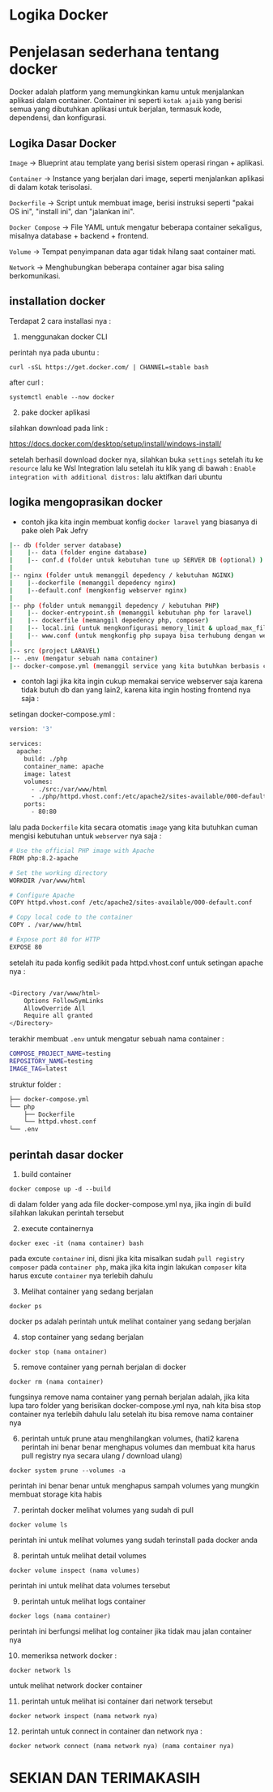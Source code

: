 # Logika Docker

# Penjelasan sederhana tentang docker
Docker adalah platform yang memungkinkan kamu untuk menjalankan aplikasi dalam container. Container ini seperti `kotak ajaib` yang berisi semua yang dibutuhkan aplikasi untuk berjalan, termasuk kode, dependensi, dan konfigurasi.

## Logika Dasar Docker
`Image` → Blueprint atau template yang berisi sistem operasi ringan + aplikasi.

`Container` → Instance yang berjalan dari image, seperti menjalankan aplikasi di dalam kotak terisolasi.

`Dockerfile` → Script untuk membuat image, berisi instruksi seperti "pakai OS ini", "install ini", dan "jalankan ini".

`Docker Compose` → File YAML untuk mengatur beberapa container sekaligus, misalnya database + backend + frontend.

`Volume` → Tempat penyimpanan data agar tidak hilang saat container mati.

`Network` → Menghubungkan beberapa container agar bisa saling berkomunikasi.

## installation docker
Terdapat 2 cara installasi nya : 

1.  menggunakan docker CLI 

perintah nya pada ubuntu : 
```
curl -sSL https://get.docker.com/ | CHANNEL=stable bash
```
after curl : 
```
systemctl enable --now docker
```

2. pake docker aplikasi

silahkan download pada link : 

https://docs.docker.com/desktop/setup/install/windows-install/

setelah berhasil download docker nya, silahkan buka `settings` setelah itu ke `resource` lalu ke Wsl Integration lalu setelah itu klik yang di bawah : `Enable integration with additional distros:` lalu aktifkan dari ubuntu

## logika mengoprasikan docker

- contoh jika kita ingin membuat konfig `docker laravel` yang biasanya di pake oleh Pak Jefry 

```bash
|-- db (folder server database)
|    |-- data (folder engine database)
|    |-- conf.d (folder untuk kebutuhan tune up SERVER DB (optional) )
|    
|-- nginx (folder untuk memanggil depedency / kebutuhan NGINX)
|    |--dockerfile (memanggil depedency nginx)
|    |--default.conf (mengkonfig webserver nginx)
|    
|-- php (folder untuk memanggil depedency / kebutuhan PHP)
|    |-- docker-entrypoint.sh (memanggil kebutuhan php for laravel)
|    |-- dockerfile (memanggil depedency php, composer)
|    |-- local.ini (untuk mengkonfigurasi memory_limit & upload_max_filesize dan yang lain lain)
|    |-- www.conf (untuk mengkonfig php supaya bisa terhubung dengan webserver nginx)
|
|-- src (project LARAVEL)
|-- .env (mengatur sebuah nama container)
|-- docker-compose.yml (memanggil service yang kita butuhkan berbasis container)
```

- contoh lagi jika kita ingin cukup memakai service webserver saja karena tidak butuh db dan yang lain2, karena kita ingin hosting frontend nya saja :

setingan docker-compose.yml : 
```bash
version: '3'

services:
  apache:
    build: ./php
    container_name: apache
    image: latest
    volumes:
      - ./src:/var/www/html
      - ./php/httpd.vhost.conf:/etc/apache2/sites-available/000-default.conf
    ports:
      - 80:80
```
lalu pada `Dockerfile` kita secara otomatis `image` yang kita butuhkan cuman mengisi kebutuhan untuk `webserver` nya saja :
```bash
# Use the official PHP image with Apache
FROM php:8.2-apache

# Set the working directory
WORKDIR /var/www/html

# Configure Apache
COPY httpd.vhost.conf /etc/apache2/sites-available/000-default.conf

# Copy local code to the container
COPY . /var/www/html

# Expose port 80 for HTTP
EXPOSE 80

```
setelah itu pada konfig sedikit pada httpd.vhost.conf untuk setingan apache nya : 
```bash 

<Directory /var/www/html>
    Options FollowSymLinks
    AllowOverride All
    Require all granted
</Directory>
```
terakhir membuat `.env` untuk mengatur sebuah nama container : 
```bash 
COMPOSE_PROJECT_NAME=testing
REPOSITORY_NAME=testing
IMAGE_TAG=latest
```
struktur folder : 
```bash
├── docker-compose.yml
└── php
    ├── Dockerfile
    └── httpd.vhost.conf
└── .env
```

## perintah dasar docker
1. build container
```
docker compose up -d --build
```
di dalam folder yang ada file docker-compose.yml nya, jika ingin di build silahkan lakukan perintah tersebut

2. execute containernya 
```
docker exec -it (nama container) bash
```
pada excute `container` ini, disni jika kita misalkan sudah `pull registry composer` pada `container php`, maka jika kita ingin lakukan `composer` kita harus excute `container` nya terlebih dahulu

3. Melihat container yang sedang berjalan
```
docker ps 
```
docker ps adalah perintah untuk melihat container yang sedang berjalan

4. stop container yang sedang berjalan
```
docker stop (nama ontainer) 
```
5. remove container yang pernah berjalan di docker
```
docker rm (nama container)
```
fungsinya remove nama container yang pernah berjalan adalah, jika kita lupa taro folder yang berisikan docker-compose.yml nya, nah kita bisa stop container nya terlebih dahulu lalu setelah itu bisa remove nama container nya

6. perintah untuk prune atau menghilangkan volumes, (hati2 karena perintah ini benar benar menghapus volumes dan membuat kita harus pull registry nya secara ulang / download ulang)
```
docker system prune --volumes -a 
```
perintah ini benar benar untuk menghapus sampah volumes yang mungkin membuat storage kita habis

7. perintah docker melihat volumes yang sudah di pull 
```
docker volume ls
```
perintah ini untuk melihat volumes yang sudah terinstall pada docker anda

8. perintah untuk melihat detail volumes 
```
docker volume inspect (nama volumes)
```
perintah ini untuk melihat data volumes tersebut

9. perintah untuk melihat logs container 
```
docker logs (nama container)
```
perintah ini berfungsi melihat log container jika tidak mau jalan container nya

10. memeriksa network docker : 
```
docker network ls
```
untuk melihat network docker container

11. perintah untuk melihat isi container dari network tersebut
```
docker network inspect (nama network nya)
``` 
12. perintah untuk connect in container dan network nya :
```
docker network connect (nama network nya) (nama container nya)
```

# SEKIAN DAN TERIMAKASIH